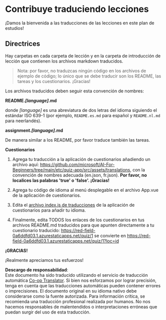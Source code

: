 <!--
CO_OP_TRANSLATOR_METADATA:
{
  "original_hash": "62b3e3ad5182edb905eec649a87eeeb4",
  "translation_date": "2025-08-24T09:26:55+00:00",
  "source_file": "etc/TRANSLATIONS.md",
  "language_code": "es"
}
-->
# Contribuye traduciendo lecciones

¡Damos la bienvenida a las traducciones de las lecciones en este plan de estudios!

## Directrices

Hay carpetas en cada carpeta de lección y en la carpeta de introducción de lección que contienen los archivos markdown traducidos.

> Nota: por favor, no traduzcas ningún código en los archivos de ejemplo de código; lo único que se debe traducir son los README, las tareas y los cuestionarios. ¡Gracias!

Los archivos traducidos deben seguir esta convención de nombres:

**README._[language]_.md**

donde _[language]_ es una abreviatura de dos letras del idioma siguiendo el estándar ISO 639-1 (por ejemplo, `README.es.md` para español y `README.nl.md` para neerlandés).

**assignment._[language]_.md**

De manera similar a los README, por favor traduce también las tareas.

**Cuestionarios**

1. Agrega tu traducción a la aplicación de cuestionarios añadiendo un archivo aquí: https://github.com/microsoft/AI-For-Beginners/tree/main/etc/quiz-app/src/assets/translations, con la convención de nombres adecuada (en.json, fr.json). **Por favor, no localices las palabras 'true' o 'false'. ¡Gracias!**

2. Agrega tu código de idioma al menú desplegable en el archivo App.vue de la aplicación de cuestionarios.

3. Edita el [archivo index.js de traducciones](https://github.com/microsoft/AI-For-Beginners/blob/main/etc/quiz-app/src/assets/translations/index.js) de la aplicación de cuestionarios para añadir tu idioma.

4. Finalmente, edita TODOS los enlaces de los cuestionarios en tus archivos README.md traducidos para que apunten directamente a tu cuestionario traducido: https://red-field-0a6ddfd03.1.azurestaticapps.net/quiz/1 se convierte en https://red-field-0a6ddfd03.1.azurestaticapps.net/quiz/1?loc=id

**¡GRACIAS!**

¡Realmente apreciamos tus esfuerzos!

**Descargo de responsabilidad**:  
Este documento ha sido traducido utilizando el servicio de traducción automática [Co-op Translator](https://github.com/Azure/co-op-translator). Si bien nos esforzamos por lograr precisión, tenga en cuenta que las traducciones automáticas pueden contener errores o imprecisiones. El documento original en su idioma nativo debe considerarse como la fuente autorizada. Para información crítica, se recomienda una traducción profesional realizada por humanos. No nos hacemos responsables de malentendidos o interpretaciones erróneas que puedan surgir del uso de esta traducción.